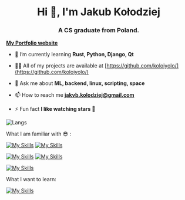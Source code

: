 <h1 align="center">Hi 👋, I'm Jakub Kołodziej</h1>
<h3 align="center">A CS graduate from Poland.</h3>

**<a href="https://koloiyolo.github.io/portfolio/"> My Portfolio website </a>**

- 🌱 I’m currently learning **Rust, Python, Django, Qt**

- 👨‍💻 All of my projects are available at [https://github.com/koloiyolo/](https://github.com/koloiyolo/)

- 💬 Ask me about **ML, backend, linux, scripting, space**

- 📫 How to reach me **jakvb.kolodziej@gmail.com**

- ⚡ Fun fact **I like watching stars 🔭**

![Langs](https://github-readme-stats.vercel.app/api/top-langs/?username=koloiyolo&theme=dracula&show_icons=true&layout=compact&langs_count=8&role=OWNER,ORGANIZATION_MEMBER,COLLABORATOR)

What I am familiar with 😎 :

[![My Skills](https://go-skill-icons.vercel.app/api/icons?i=python,django,scikitlearn,php,java,tab&perline=9)](go-skill-icons.vercel.app/) [![My Skills](https://go-skill-icons.vercel.app/api/icons?i=mysql,sqlserver,plsql,mongodb&perline=9)](go-skill-icons.vercel.app/)

[![My Skills](https://go-skill-icons.vercel.app/api/icons?i=ubuntu,debian,redhat,arch,windows,tab&perline=9)](go-skill-icons.vercel.app/) [![My Skills](https://go-skill-icons.vercel.app/api/icons?i=docker,git,github&perline=9)](go-skill-icons.vercel.app/)

[![My Skills](https://go-skill-icons.vercel.app/api/icons?i=html,css,bootstrap,js,flutter&perline=9)](go-skill-icons.vercel.app/)

What I want to learn:

[![My Skills](https://go-skill-icons.vercel.app/api/icons?i=htmx,tensorflow,ansible,terraform,nix,blazor,net&perline=9)](go-skill-icons.vercel.app/)
